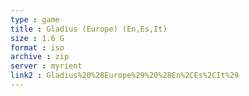 ```yaml
---
type : game
title : Gladius (Europe) (En,Es,It)
size : 1.6 G
format : iso
archive : zip
server : myrient
link2 : Gladius%20%28Europe%29%20%28En%2CEs%2CIt%29
---
```

